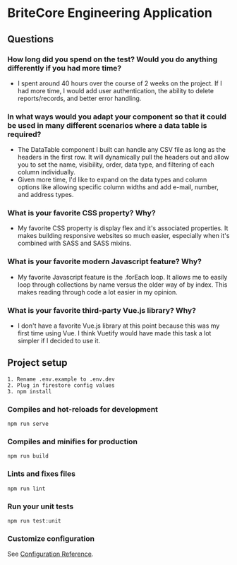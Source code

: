 # BriteCore Engineering Application

## Questions

### How long did you spend on the test? Would you do anything differently if you had more time?

- I spent around 40 hours over the course of 2 weeks on the project. If I had more time, I would add user authentication, the ability to delete reports/records, and better error handling.

### In what ways would you adapt your component so that it could be used in many different scenarios where a data table is required?

- The DataTable component I built can handle any CSV file as long as the headers in the first row. It will dynamically pull the headers out and allow you to set the name, visibility, order, data type, and filtering of each column individually.
- Given more time, I'd like to expand on the data types and column options like allowing specific column widths and add e-mail, number, and address types.

### What is your favorite CSS property? Why?

- My favorite CSS property is display flex and it's associated properties. It makes building responsive websites so much easier, especially when it's combined with SASS and SASS mixins.

### What is your favorite modern Javascript feature? Why?

- My favorite Javascript feature is the .forEach loop. It allows me to easily loop through collections by name versus the older way of by index. This makes reading through code a lot easier in my opinion.

### What is your favorite third-party Vue.js library? Why?

- I don't have a favorite Vue.js library at this point because this was my first time using Vue. I think Vuetify would have made this task a lot simpler if I decided to use it.

## Project setup

```
1. Rename .env.example to .env.dev
2. Plug in firestore config values
3. npm install
```

### Compiles and hot-reloads for development

```
npm run serve
```

### Compiles and minifies for production

```
npm run build
```

### Lints and fixes files

```
npm run lint
```

### Run your unit tests

```
npm run test:unit
```

### Customize configuration

See [Configuration Reference](https://cli.vuejs.org/config/).
